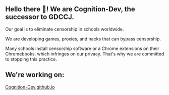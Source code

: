 ## Hello there 👋! We are **Cognition-Dev**, the successor to **GDCCJ**. 

Our goal is to eliminate censorship in schools worldwide. 

We are developing games, proxies, and hacks that can bypass censorship. 

Many schools install censorship software or a Chrome extensions on their Chromebooks, which infringes on our privacy. That's why we are committed to stopping this practice.

## We're working on:

[Cognition-Dev.github.io](Cognition-Dev.github.io)
